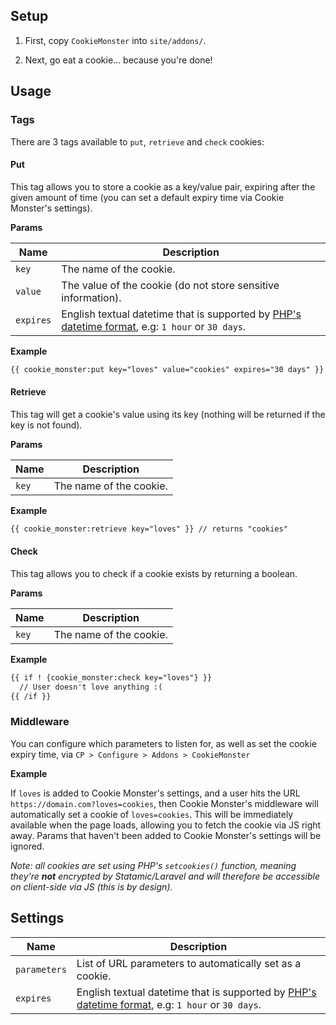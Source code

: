 ## Setup

1) First, copy `CookieMonster` into `site/addons/`.

2) Next, go eat a cookie... because you're done!

## Usage

### Tags

There are 3 tags available to `put`, `retrieve` and `check` cookies:

#### Put

This tag allows you to store a cookie as a key/value pair, expiring after the given amount of time (you can set a default expiry time via Cookie Monster's settings).

**Params**

| Name | Description |
|------|-------------|
| `key` | The name of the cookie. |
| `value` | The value of the cookie (do not store sensitive information). |
| `expires` | English textual datetime that is supported by [PHP's datetime format](http://php.net/manual/en/datetime.formats.php), e.g: `1 hour` or `30 days`. |

**Example**

```html
{{ cookie_monster:put key="loves" value="cookies" expires="30 days" }}
```

#### Retrieve

This tag will get a cookie's value using its key (nothing will be returned if the key is not found).

**Params**

| Name | Description |
|------|-------------|
| `key` | The name of the cookie. |

**Example**

```html
{{ cookie_monster:retrieve key="loves" }} // returns "cookies"
```

#### Check

This tag allows you to check if a cookie exists by returning a boolean.

**Params**

| Name | Description |
|------|-------------|
| `key` | The name of the cookie. |

**Example**

```html
{{ if ! {cookie_monster:check key="loves"} }}
  // User doesn't love anything :(
{{ /if }}
```

### Middleware

You can configure which parameters to listen for, as well as set the cookie expiry time, via `CP > Configure > Addons > CookieMonster`

**Example**

If `loves` is added to Cookie Monster's settings, and a user hits the URL `https://domain.com?loves=cookies`, then Cookie Monster's middleware will automatically set a cookie of `loves=cookies`. This will be immediately available when the page loads, allowing you to fetch the cookie via JS right away. Params that haven't been added to Cookie Monster's settings will be ignored.

_Note: all cookies are set using PHP's `setcookies()` function, meaning they're **not** encrypted by Statamic/Laravel and will therefore be accessible on client-side via JS (this is by design)._

## Settings

| Name | Description |
|------|-------------|
| `parameters` | List of URL parameters to automatically set as a cookie. |
| `expires` | English textual datetime that is supported by [PHP's datetime format](http://php.net/manual/en/datetime.formats.php), e.g: `1 hour` or `30 days`. |
